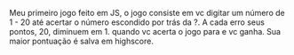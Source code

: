 Meu primeiro jogo feito em JS, o jogo consiste em vc digitar um número de 1 - 20 até acertar o número escondido por trás da ?. A cada erro seus pontos, 20, diminuem em 1.
quando vc acerta o jogo para e vc ganha. Sua maior pontuação é salva em highscore.
